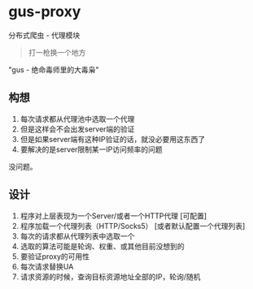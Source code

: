 # gus-proxy
分布式爬虫 - 代理模块

> 打一枪换一个地方

"gus - 绝命毒师里的大毒枭"

## 构想

1. 每次请求都从代理池中选取一个代理
2. 但是这样会不会出发server端的验证
3. 但是如果server端有这种IP验证的话，就没必要用这东西了
4. 要解决的是server限制某一IP访问频率的问题

没问题。

## 设计

1. 程序对上层表现为一个Server/或者一个HTTP代理 [可配置]
2. 程序加载一个代理列表（HTTP/Socks5） [或者默认配置一个代理列表]
3. 每次的请求都从代理列表中选取一个
4. 选取的算法可能是轮询、权重、或其他目前没想到的
5. 要验证proxy的可用性
6. 每次请求替换UA
7. 请求资源的时候，查询目标资源地址全部的IP，轮询/随机